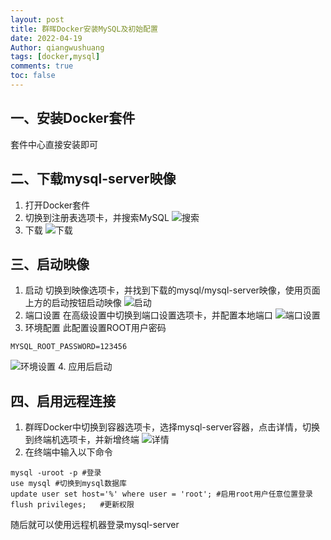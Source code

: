 ```yaml
---
layout: post
title: 群晖Docker安装MySQL及初始配置
date: 2022-04-19
Author: qiangwushuang 
tags: [docker,mysql]
comments: true
toc: false
---
```


## 一、安装Docker套件
套件中心直接安装即可
## 二、下载mysql-server映像
1. 打开Docker套件
2. 切换到注册表选项卡，并搜索MySQL
![搜索](https://image.baidu.com/search/down?url=https://tva1.sinaimg.cn/large/8343d05bgy1h1fdwdstohj20t90fpgo6.jpg)
3. 下载
![下载](https://image.baidu.com/search/down?url=https://tva1.sinaimg.cn/large/8343d05bgy1h1fdzdcgkgj20tg0flju2.jpg)
## 三、启动映像
1. 启动
切换到映像选项卡，并找到下载的mysql/mysql-server映像，使用页面上方的启动按钮启动映像
![启动](https://image.baidu.com/search/down?url=https://tva1.sinaimg.cn/large/8343d05bgy1h1fe17yxqmj20tg0fm0v3.jpg)
2. 端口设置
在高级设置中切换到端口设置选项卡，并配置本地端口
![端口设置](https://image.baidu.com/search/down?url=https://tva1.sinaimg.cn/large/8343d05bgy1h1fe66qy7ej20i00fa0tb.jpg)
3. 环境配置
此配置设置ROOT用户密码
```shell
MYSQL_ROOT_PASSWORD=123456
```
![环境设置](https://image.baidu.com/search/down?url=https://tva1.sinaimg.cn/large/8343d05bgy1h1fe8fro44j20hy0f7my0.jpg)
4. 应用后启动
## 四、启用远程连接
1. 群晖Docker中切换到容器选项卡，选择mysql-server容器，点击详情，切换到终端机选项卡，并新增终端
![详情](https://image.baidu.com/search/down?url=https://tva1.sinaimg.cn/large/8343d05bgy1h1ff2z4e6cj20tj0ylq5d.jpg)
2. 在终端中输入以下命令
```shell
mysql -uroot -p #登录
use mysql #切换到mysql数据库
update user set host='%' where user = 'root'; #启用root用户任意位置登录
flush privileges;   #更新权限
```  
随后就可以使用远程机器登录mysql-server